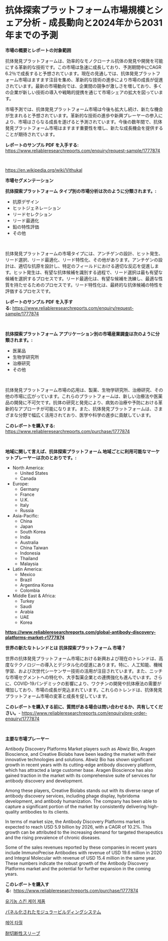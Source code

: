 <p><h1>抗体探索プラットフォーム市場規模とシェア分析 - 成長動向と2024年から2031年までの予測</h1></p><p><strong>市場の概要とレポートの対象範囲</strong></p>
<p><p>抗体発見プラットフォームは、効率的なモノクローナル抗体の発見や開発を可能にする革新的な技術です。この市場は急速に成長しており、予測期間中にCAGR 6.2％で成長すると予想されています。現在の見通しでは、抗体発見プラットフォーム市場はますます注目を集め、革新的な技術の進歩により市場の成長が促進されています。最新の市場動向では、企業間の競争が激しさを増しており、多くの企業が新しい技術の導入や戦略的提携を通じて市場シェアの拡大を図っています。</p><p>市場予測では、抗体発見プラットフォーム市場は今後も拡大し続け、新たな機会が生まれると予想されています。革新的な技術の進歩や新興プレーヤーの参入により、市場はさらなる成長を遂げると予測されています。今後の数年間で、抗体発見プラットフォーム市場はますます重要性を増し、新たな成長機会を提供することが期待されています。</p></p>
<p><strong>レポートのサンプル PDF を入手する:</strong> <a href="https://www.reliableresearchreports.com/enquiry/request-sample/1777874">https://www.reliableresearchreports.com/enquiry/request-sample/1777874</a></p>
<p>&nbsp;</p>
<p><a href="https://en.wikipedia.org/wiki/Vithukal">https://en.wikipedia.org/wiki/Vithukal</a></p>
<p><strong>市場セグメンテーション</strong></p>
<p><strong>抗体探索プラットフォーム タイプ別の市場分析は次のように分類されます。:</strong></p>
<p><ul><li>抗原デザイン</li><li>ヒットジェネレーション</li><li>リードセレクション</li><li>リード最適化</li><li>鉛の特性評価</li><li>その他</li></ul></p>
<p>&nbsp;</p>
<p><p>抗体発見プラットフォームの市場タイプには、アンチゲンの設計、ヒット発生、リード選択、リード最適化、リード特性化、その他があります。アンチゲンの設計は、適切な抗原を設計し、特定のフィールドにおける適切な反応を促進します。ヒット発生は、有望な抗体候補を識別する過程で、リード選択は最も有望な候補を選択するプロセスです。リード最適化は、有望な候補を洗練し、最適な性質を持たせるためのプロセスです。リード特性化は、最終的な抗体候補の特性を評価するプロセスです。</p></p>
<p><strong>レポートのサンプル PDF を入手する:</strong>&nbsp;<a href="https://www.reliableresearchreports.com/enquiry/request-sample/1777874">https://www.reliableresearchreports.com/enquiry/request-sample/1777874</a></p>
<p>&nbsp;</p>
<p><strong> 抗体探索プラットフォーム アプリケーション別の市場産業調査は次のように分類されます。:</strong></p>
<p><ul><li>医薬品</li><li>生物学研究所</li><li>治療研究</li><li>その他</li></ul></p>
<p>&nbsp;</p>
<p><p>抗体発見プラットフォーム市場の応用は、製薬、生物学研究所、治療研究、その他の市場に広がっています。これらのプラットフォームは、新しい治療法や医薬品の開発に不可欠です。抗体の研究と発見により、病気の治療や予防における革新的なアプローチが可能になります。また、抗体発見プラットフォームは、さまざまな分野で幅広く活用されており、医学や科学の進歩に貢献しています。</p></p>
<p><strong>このレポートを購入する:</strong>&nbsp; <a href="https://www.reliableresearchreports.com/purchase/1777874">https://www.reliableresearchreports.com/purchase/1777874</a></p>
<p>&nbsp;</p>
<p><strong>地域に関して言えば、抗体探索プラットフォーム 地域ごとに利用可能なマーケットプレーヤーは次のとおりです。:</strong></p>
<p><ul>
    <li>
        North America:
        <ul>
            <li>United States</li>
            <li>Canada</li>
        </ul>
    </li>
    <li>
        Europe:
        <ul>
            <li>Germany</li>
            <li>France</li>
            <li>U.K.</li>
            <li>Italy</li>
            <li>Russia</li>
        </ul>
    </li>
    <li>
        Asia-Pacific:
        <ul>
            <li>China</li>
            <li>Japan</li>
            <li>South Korea</li>
            <li>India</li>
            <li>Australia</li>
            <li>China Taiwan</li>
            <li>Indonesia</li>
            <li>Thailand</li>
            <li>Malaysia</li>
        </ul>
    </li>
    <li>
        Latin America:
        <ul>
            <li>Mexico</li>
            <li>Brazil</li>
            <li>Argentina Korea</li>
            <li>Colombia</li>
        </ul>
    </li>
    <li>
        Middle East & Africa:
        <ul>
            <li>Turkey</li>
            <li>Saudi</li>
            <li>Arabia</li>
            <li>UAE</li>
            <li>Korea</li>
        </ul>
    </li>
    </ul></p>
<p><strong><a href="https://www.reliableresearchreports.com/global-antibody-discovery-platforms-market-r1777874">https://www.reliableresearchreports.com/global-antibody-discovery-platforms-market-r1777874</a></strong>&nbsp;</p>
<p><strong>世界の新たなトレンドとは 抗体探索プラットフォーム 市場？</strong></p>
<p><p>世界の抗体発見プラットフォーム市場における新興および現在のトレンドは、高度なテクノロジーの導入とデジタル化の促進にあります。特に、人工知能、機械学習、および次世代シーケンサー技術の活用が注目されています。また、ニッチな市場セグメントへの特化や、大手製薬企業との連携強化も進んでいます。さらに、COVID-19パンデミックの影響により、ワクチンの開発や抗体療法の需要が増加しており、市場の成長が見込まれています。これらのトレンドは、抗体発見プラットフォーム市場の変革と成長を促しています。</p></p>
<p><strong>このレポートを購入する前に、質問がある場合は問い合わせるか、共有してください。</strong>- <a href="https://www.reliableresearchreports.com/enquiry/pre-order-enquiry/1777874">https://www.reliableresearchreports.com/enquiry/pre-order-enquiry/1777874</a></p>
<p>&nbsp;</p>
<p><strong>主要な市場プレーヤー</strong></p>
<p><p>Antibody Discovery Platforms Market players such as Abwiz Bio, Aragen Bioscience, and Creative Biolabs have been leading the market with their innovative technologies and solutions. Abwiz Bio has shown significant growth in recent years with its cutting-edge antibody discovery platform, which has attracted a large customer base. Aragen Bioscience has also gained traction in the market with its comprehensive suite of services for antibody discovery and development.</p><p>Among these players, Creative Biolabs stands out with its diverse range of antibody discovery services, including phage display, hybridoma development, and antibody humanization. The company has been able to capture a significant portion of the market by consistently delivering high-quality antibodies to its clients.</p><p>In terms of market size, the Antibody Discovery Platforms market is expected to reach USD 5.9 billion by 2026, with a CAGR of 10.2%. This growth can be attributed to the increasing demand for targeted therapeutics and the rising prevalence of chronic diseases.</p><p>Some of the sales revenues reported by these companies in recent years include ImmunoPrecise Antibodies with revenue of USD 19.6 million in 2020 and Integral Molecular with revenue of USD 15.4 million in the same year. These numbers indicate the robust growth of the Antibody Discovery Platforms market and the potential for further expansion in the coming years.</p></p>
<p><strong>このレポートを購入する:</strong>&nbsp;&nbsp;<a href="https://www.reliableresearchreports.com/purchase/1777874">https://www.reliableresearchreports.com/purchase/1777874</a></p>
<p><p><a href="https://github.com/jimahmed0511/Market-Research-Report-List-2/blob/main/660843133657.md">유기농 스킨 케어 제품</a></p><p><a href="https://github.com/DanykaKilback/Market-Research-Report-List-2/blob/main/757942026315.md">パネル化されたモジュラービルディングシステム</a></p><p><a href="https://github.com/ahmadrevanz10/Market-Research-Report-List-2/blob/main/678360933658.md">헤어 타월</a></p><p><a href="https://github.com/RandallRunte2023/Market-Research-Report-List-2/blob/main/312319326314.md">耐切断性スリーブ</a></p></p>